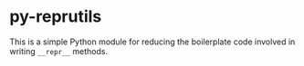 py-reprutils
============

This is a simple Python module for reducing the boilerplate code involved in writing `__repr__` methods.